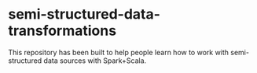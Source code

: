 # semi-structured-data-transformations
This repository has been built to help people learn how to work with semi-structured data sources with Spark+Scala.
